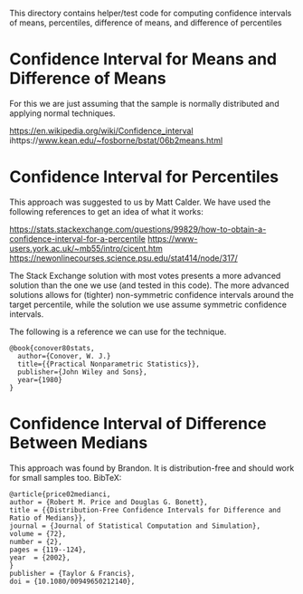 This directory contains helper/test code for computing confidence
intervals of means, percentiles, difference of means, and difference of
percentiles

# Confidence Interval for Means and Difference of Means

For this we are just assuming that the sample is normally distributed
and applying normal techniques.

https://en.wikipedia.org/wiki/Confidence_interval
ihttps://www.kean.edu/~fosborne/bstat/06b2means.html

# Confidence Interval for Percentiles

This approach was suggested to us by Matt Calder.  We have used the
following references to get an idea of what it works:

https://stats.stackexchange.com/questions/99829/how-to-obtain-a-confidence-interval-for-a-percentile
https://www-users.york.ac.uk/~mb55/intro/cicent.htm
https://newonlinecourses.science.psu.edu/stat414/node/317/

The Stack Exchange solution with most votes presents a more advanced
solution than the one we use (and tested in this code).  The more
advanced solutions allows for (tighter) non-symmetric confidence
intervals around the target percentile, while the solution we use assume
symmetric confidence intervals.

The following is a reference we can use for the technique.

```
@book{conover80stats,
  author={Conover, W. J.}
  title={{Practical Nonparametric Statistics}},
  publisher={John Wiley and Sons},
  year={1980}
}
```

# Confidence Interval of Difference Between Medians

This approach was found by Brandon.  It is distribution-free and should
work for small samples too.  BibTeX:

```
@article{price02medianci,
author = {Robert M. Price and Douglas G. Bonett},
title = {{Distribution-Free Confidence Intervals for Difference and Ratio of Medians}},
journal = {Journal of Statistical Computation and Simulation},
volume = {72},
number = {2},
pages = {119--124},
year  = {2002},
}
publisher = {Taylor & Francis},
doi = {10.1080/00949650212140},
```
